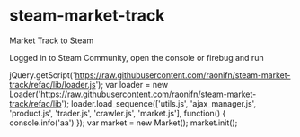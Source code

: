 steam-market-track
==================

Market Track to Steam

Logged in to Steam Community, open the console or firebug and run

jQuery.getScript('https://raw.githubusercontent.com/raonifn/steam-market-track/refac/lib/loader.js');
var loader = new Loader('https://raw.githubusercontent.com/raonifn/steam-market-track/refac/lib');
loader.load_sequence(['utils.js', 'ajax_manager.js', 'product.js', 'trader.js', 'crawler.js', 'market.js'], function() { console.info('aa') });
var market = new Market();
market.init();


